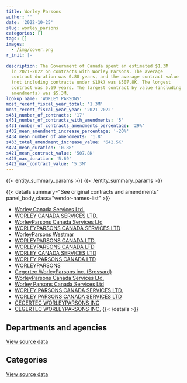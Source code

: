 ```yaml
---
title: Worley Parsons
author: ''
date: '2022-10-25'
slug: worley_parsons
categories: []
tags: []
images:
  - /img/cover.png
r_init: |-
  
description: The Government of Canada spent an estimated $1.3M
  in 2021-2022 on contracts with Worley Parsons. The average
  contract duration was 0.88 years, and the average contract value
  (not including contracts under $10k) was $507.8K. The longest
  contract was 5.69 years. The largest contract by value (including
  amendments) was $5.3M.
lookup_name: 'WORLEY PARSONS'
most_recent_fiscal_year_total: '1.3M'
most_recent_fiscal_year_year: '2021-2022'
s431_number_of_contracts: '17'
s431_number_of_contracts_with_amendments: '5'
s431_number_of_contracts_amendments_percentage: '29%'
s432_mean_amendment_increase_percentage: '-20%'
s434_mean_number_of_amendments: '1.8'
s433_total_amendment_increase_value: '642.5K'
s424_mean_duration: '0.88'
s421_mean_contract_value: '507.8K'
s425_max_duration: '5.69'
s422_max_contract_value: '5.3M'
---
```


<script src="/rmarkdown-libs/htmlwidgets/htmlwidgets.js"></script>
<link href="/rmarkdown-libs/datatables-css/datatables-crosstalk.css" rel="stylesheet" />
<script src="/rmarkdown-libs/datatables-binding/datatables.js"></script>
<script src="/rmarkdown-libs/jquery/jquery-3.6.0.min.js"></script>
<link href="/rmarkdown-libs/dt-core-bootstrap/css/dataTables.bootstrap.min.css" rel="stylesheet" />
<link href="/rmarkdown-libs/dt-core-bootstrap/css/dataTables.bootstrap.extra.css" rel="stylesheet" />
<script src="/rmarkdown-libs/dt-core-bootstrap/js/jquery.dataTables.min.js"></script>
<script src="/rmarkdown-libs/dt-core-bootstrap/js/dataTables.bootstrap.min.js"></script>
<link href="/rmarkdown-libs/crosstalk/css/crosstalk.min.css" rel="stylesheet" />
<script src="/rmarkdown-libs/crosstalk/js/crosstalk.min.js"></script>
<script src="/rmarkdown-libs/htmlwidgets/htmlwidgets.js"></script>
<link href="/rmarkdown-libs/datatables-css/datatables-crosstalk.css" rel="stylesheet" />
<script src="/rmarkdown-libs/datatables-binding/datatables.js"></script>
<script src="/rmarkdown-libs/jquery/jquery-3.6.0.min.js"></script>
<link href="/rmarkdown-libs/dt-core-bootstrap/css/dataTables.bootstrap.min.css" rel="stylesheet" />
<link href="/rmarkdown-libs/dt-core-bootstrap/css/dataTables.bootstrap.extra.css" rel="stylesheet" />
<script src="/rmarkdown-libs/dt-core-bootstrap/js/jquery.dataTables.min.js"></script>
<script src="/rmarkdown-libs/dt-core-bootstrap/js/dataTables.bootstrap.min.js"></script>
<link href="/rmarkdown-libs/crosstalk/css/crosstalk.min.css" rel="stylesheet" />
<script src="/rmarkdown-libs/crosstalk/js/crosstalk.min.js"></script>

{{< entity_summary_params >}}
{{< /entity_summary_params >}}

{{< details summary="See original contracts and amendments" panel_body_class="vendor-names-list" >}}
- [Worley Canada Services Ltd.](https://search.open.canada.ca/en/ct/?sort=contract_value_f%20desc&page=1&search_text=%22Worley%20Canada%20Services%20Ltd.%22)
- [WORLEY CANADA SERVICES LTD.](https://search.open.canada.ca/en/ct/?sort=contract_value_f%20desc&page=1&search_text=%22WORLEY%20CANADA%20SERVICES%20LTD.%22)
- [WorleyParsons Canada Services Ltd](https://search.open.canada.ca/en/ct/?sort=contract_value_f%20desc&page=1&search_text=%22WorleyParsons%20Canada%20Services%20Ltd%22)
- [WORLEYPARSONS CANADA SERVICES LTD](https://search.open.canada.ca/en/ct/?sort=contract_value_f%20desc&page=1&search_text=%22WORLEYPARSONS%20CANADA%20SERVICES%20LTD%22)
- [WorleyParsons Westmar](https://search.open.canada.ca/en/ct/?sort=contract_value_f%20desc&page=1&search_text=%22WorleyParsons%20Westmar%22)
- [WORLEYPARSONS CANADA LTD.](https://search.open.canada.ca/en/ct/?sort=contract_value_f%20desc&page=1&search_text=%22WORLEYPARSONS%20CANADA%20LTD.%22)
- [WORLEYPARSONS CANADA LTD](https://search.open.canada.ca/en/ct/?sort=contract_value_f%20desc&page=1&search_text=%22WORLEYPARSONS%20CANADA%20LTD%22)
- [WORLEY CANADA SERVICES LTD](https://search.open.canada.ca/en/ct/?sort=contract_value_f%20desc&page=1&search_text=%22WORLEY%20CANADA%20SERVICES%20LTD%22)
- [WORLEY PARSONS CANADA LTD](https://search.open.canada.ca/en/ct/?sort=contract_value_f%20desc&page=1&search_text=%22WORLEY%20PARSONS%20CANADA%20LTD%22)
- [WORLEYPARSONS](https://search.open.canada.ca/en/ct/?sort=contract_value_f%20desc&page=1&search_text=%22WORLEYPARSONS%22)
- [Cegertec WorleyParsons inc. (Brossard)](https://search.open.canada.ca/en/ct/?sort=contract_value_f%20desc&page=1&search_text=%22Cegertec%20WorleyParsons%20inc.%20%28Brossard%29%22)
- [WorleyParsons Canada Services Ltd.](https://search.open.canada.ca/en/ct/?sort=contract_value_f%20desc&page=1&search_text=%22WorleyParsons%20Canada%20Services%20Ltd.%22)
- [Worley Parsons Canada Services Ltd](https://search.open.canada.ca/en/ct/?sort=contract_value_f%20desc&page=1&search_text=%22Worley%20Parsons%20Canada%20Services%20Ltd%22)
- [WORLEY PARSONS CANADA SERVICES LTD.](https://search.open.canada.ca/en/ct/?sort=contract_value_f%20desc&page=1&search_text=%22WORLEY%20PARSONS%20CANADA%20SERVICES%20LTD.%22)
- [WORLEY PARSONS CANADA SERVICES LTD](https://search.open.canada.ca/en/ct/?sort=contract_value_f%20desc&page=1&search_text=%22WORLEY%20PARSONS%20CANADA%20SERVICES%20LTD%22)
- [CEGERTEC WORLEYPARSONS INC](https://search.open.canada.ca/en/ct/?sort=contract_value_f%20desc&page=1&search_text=%22CEGERTEC%20WORLEYPARSONS%20INC%22)
- [CEGERTEC WORLEYPARSONS INC.](https://search.open.canada.ca/en/ct/?sort=contract_value_f%20desc&page=1&search_text=%22CEGERTEC%20WORLEYPARSONS%20INC.%22)
{{< /details >}}

## Departments and agencies

<div id="htmlwidget-1" style="width:100%;height:auto;" class="datatables html-widget"></div>
<script type="application/json" data-for="htmlwidget-1">{"x":{"style":"bootstrap","filter":"none","vertical":false,"data":[["<a href=\"/departments/aandc-aadnc/\">Crown-Indigenous Relations and Northern Affairs Canada<\/a>","<a href=\"/departments/dfo-mpo/\">Fisheries and Oceans Canada<\/a>","<a href=\"/departments/dnd-mdn/\">National Defence<\/a>","<a href=\"/departments/ec/\">Environment and Climate Change Canada<\/a>","<a href=\"/departments/nrcan-rncan/\">Natural Resources Canada<\/a>","<a href=\"/departments/pwgsc-tpsgc/\">Public Services and Procurement Canada<\/a>"],[null,877752.81,null,57304.08,null,null],[null,1222247.19,null,196104.59,88140,24087],[113960.96,null,null,117626.97,83362.69,635032.29],[185289.04,null,31500,12487.63,86137.31,1020973.33]],"container":"<table class=\"table table-striped table-hover row-border order-column display\">\n  <thead>\n    <tr>\n      <th>Department<\/th>\n      <th>2018-2019<\/th>\n      <th>2019-2020<\/th>\n      <th>2020-2021<\/th>\n      <th>2021-2022<\/th>\n    <\/tr>\n  <\/thead>\n<\/table>","options":{"order":[[4,"desc"]],"pageLength":10,"autoWidth":true,"columnDefs":[{"targets":1,"render":"function(data, type, row, meta) {\n    return type !== 'display' ? data : DTWidget.formatCurrency(data, \"$\", 2, 3, \",\", \".\", true, null);\n  }"},{"targets":2,"render":"function(data, type, row, meta) {\n    return type !== 'display' ? data : DTWidget.formatCurrency(data, \"$\", 2, 3, \",\", \".\", true, null);\n  }"},{"targets":3,"render":"function(data, type, row, meta) {\n    return type !== 'display' ? data : DTWidget.formatCurrency(data, \"$\", 2, 3, \",\", \".\", true, null);\n  }"},{"targets":4,"render":"function(data, type, row, meta) {\n    return type !== 'display' ? data : DTWidget.formatCurrency(data, \"$\", 2, 3, \",\", \".\", true, null);\n  }"},{"width":"16%","targets":[1,2,3,4]},{"className":"dt-right","targets":[1,2,3,4]}],"orderClasses":false}},"evals":["options.columnDefs.0.render","options.columnDefs.1.render","options.columnDefs.2.render","options.columnDefs.3.render"],"jsHooks":[]}</script>
<p class="text-right">
<a href="https://github.com/GoC-Spending/contracts-data/tree/main/data/out/vendors/worley_parsons/summary_by_fiscal_year_by_department.csv" class="source-data-link btn btn-link">View source data</a>
</p>

## Categories

<div id="htmlwidget-2" style="width:100%;height:auto;" class="datatables html-widget"></div>
<script type="application/json" data-for="htmlwidget-2">{"x":{"style":"bootstrap","filter":"none","vertical":false,"data":[["<a href=\"/categories/other/\">(Other)<\/a>","<a href=\"/categories/facilities_and_construction/\">Facilities and construction<\/a>","<a href=\"/categories/professional_services/\">Professional services<\/a>"],[null,877752.81,57304.08],[null,1246334.19,284244.59],[26557.29,691837.7,231587.92],[75142.71,1028967.93,232276.67]],"container":"<table class=\"table table-striped table-hover row-border order-column display\">\n  <thead>\n    <tr>\n      <th>Category<\/th>\n      <th>2018-2019<\/th>\n      <th>2019-2020<\/th>\n      <th>2020-2021<\/th>\n      <th>2021-2022<\/th>\n    <\/tr>\n  <\/thead>\n<\/table>","options":{"order":[[4,"desc"]],"dom":"t","pageLength":30,"autoWidth":true,"columnDefs":[{"targets":1,"render":"function(data, type, row, meta) {\n    return type !== 'display' ? data : DTWidget.formatCurrency(data, \"$\", 2, 3, \",\", \".\", true, null);\n  }"},{"targets":2,"render":"function(data, type, row, meta) {\n    return type !== 'display' ? data : DTWidget.formatCurrency(data, \"$\", 2, 3, \",\", \".\", true, null);\n  }"},{"targets":3,"render":"function(data, type, row, meta) {\n    return type !== 'display' ? data : DTWidget.formatCurrency(data, \"$\", 2, 3, \",\", \".\", true, null);\n  }"},{"targets":4,"render":"function(data, type, row, meta) {\n    return type !== 'display' ? data : DTWidget.formatCurrency(data, \"$\", 2, 3, \",\", \".\", true, null);\n  }"},{"width":"16%","targets":[1,2,3,4]},{"className":"dt-right","targets":[1,2,3,4]}],"orderClasses":false,"lengthMenu":[10,25,30,50,100]}},"evals":["options.columnDefs.0.render","options.columnDefs.1.render","options.columnDefs.2.render","options.columnDefs.3.render"],"jsHooks":[]}</script>
<p class="text-right">
<a href="https://github.com/GoC-Spending/contracts-data/tree/main/data/out/vendors/worley_parsons/summary_by_fiscal_year_by_category.csv" class="source-data-link btn btn-link">View source data</a>
</p>
